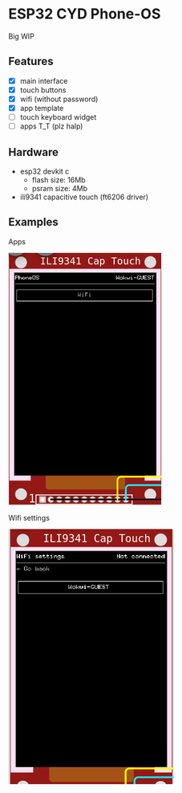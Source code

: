 # ESP32 CYD Phone-OS

Big WIP

## Features

- [x] main interface
- [x] touch buttons
- [x] wifi (without password)
- [x] app template
- [ ] touch keyboard widget
- [ ] apps T_T (plz halp)

## Hardware

- esp32 devkit c
  - flash size: 16Mb
  - psram size: 4Mb
- ili9341 capacitive touch (ft6206 driver)

## Examples

Apps

![](./demo/apps.png)

Wifi settings

![](./demo/wifi.png)
